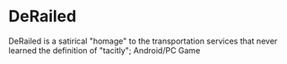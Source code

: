 # DeRailed
DeRailed is a satirical "homage" to the transportation services that never learned the definition of "tacitly"; Android/PC Game
